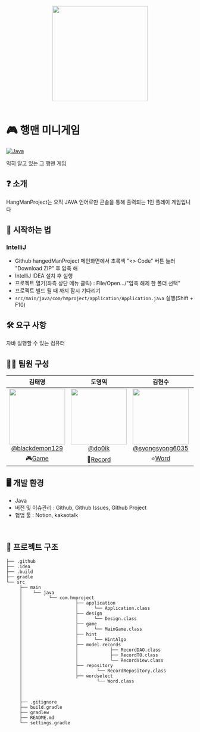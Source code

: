 <p align="center">
  <picture>
    <source
      width="256px"
      media="(prefers-color-scheme: dark)"
      srcset="https://github.com/backendProjectGroup3/hangedManProject/assets/133643805/a3c8825e-4625-4037-adbe-9d5534017601"
    >
    <img 
      width="256px"
      src="https://github.com/backendProjectGroup3/hangedManProject/assets/133643805/e199daab-d996-46c7-86c0-1b7699ed4914"
    >
  </picture>
  <br>
  <br>
</p>

# 🎮 행맨 미니게임

[![Java](https://img.shields.io/badge/language-java-orange.svg?style=flat
)](https://www.oracle.com/java/technologies/javase-downloads.html)

익히 알고 있는 그 행맨 게임

## ❓ 소개

HangManProject는 오직 JAVA 언어로만 콘솔을 통해 출력되는 1인 플레이 게임입니다

## 🚀 시작하는 법

### IntelliJ
- Github hangedManProject 메인화면에서 초록색 "<> Code" 버튼 눌러 "Download ZIP" 후 압축 해
- IntelliJ IDEA 설치 후 실행
- 프로젝트 열기(좌측 상단 메뉴 클릭) : File/Open.../"압축 해제 한 폴더 선택"
- 프로젝트 빌드 될 때 까지 잠시 기다리기
- `src/main/java/com/hmproject/application/Application.java` 실행(Shift + F10)

## 🛠️ 요구 사항
자바 실행할 수 있는 컴퓨터

## 🕺🏻 팀원 구성
<div align="center">

| **김태영** | **도영익** | **김현수** | **안홍영** |
| :------: |  :------: | :------: | :------: |
| [<img src="https://avatars.githubusercontent.com/u/64628733?v=4" height=150 width=150> <br/> @blackdemon129](https://github.com/blackdemon129) | [<img src="https://avatars.githubusercontent.com/u/133643805?v=4" height=150 width=150> <br/> @do0ik](https://github.com/do0ik) | [<img src="https://avatars.githubusercontent.com/u/130562778?v=4" height=150 width=150> <br/> @syongsyong6035](https://github.com/syongsyong6035) | [<img src="https://avatars.githubusercontent.com/u/96677474?v=4" height=150 width=150> <br/> @inredzero](https://github.com/inredzero) |
| 🎮[Game](https://github.com/backendProjectGroup3/hangedManProject/tree/feature/mainGame) | 📝[Record](https://github.com/backendProjectGroup3/hangedManProject/tree/feature/record) | ⭐[Word](https://github.com/backendProjectGroup3/hangedManProject/tree/feature-word) | 🎨[Design](https://github.com/backendProjectGroup3/hangedManProject/tree/feature/design6) |

</div>

## 🖥️ 개발 환경
- Java
- 버전 및 이슈관리 : Github, Github Issues, Github Project
- 협업 툴 : Notion, kakaotalk

<br>

## 🍆 프로젝트 구조
```
├── .github
├── .idea
├── .build
├── gradle
└── src
     ├── main     
     │    └── java
     │          └── com.hmproject
     │                    ├── application
     │                    │      └── Application.class
     │                    ├── design
     │                    │      └── Design.class
     │                    ├── game
     │                    │      └── MainGame.class
     │                    ├── hint
     │                    │      └── HintAlgo
     │                    ├── model.records
     │                    │            ├── RecordDAO.class
     │                    │            ├── RecordTO.class
     │                    │            └── RecordView.class
     │                    ├── repository
     │                    │       └── RecordRepository.class
     │                    ├── wordselect
     │                            └── Word.class
     │
     │
     │
     ├── .gitignore
     ├── build.gradle
     ├── gradlew
     ├── README.md
     └── settings.gradle   
```
<br>
